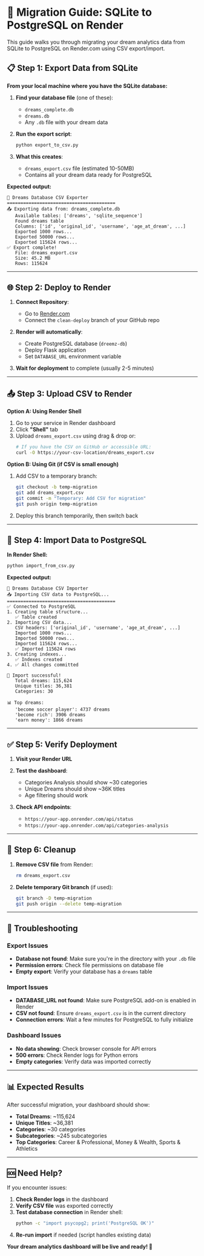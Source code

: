 # 🚀 Migration Guide: SQLite to PostgreSQL on Render

This guide walks you through migrating your dream analytics data from SQLite to PostgreSQL on Render.com using CSV export/import.

## 📋 **Step 1: Export Data from SQLite**

**From your local machine where you have the SQLite database:**

1. **Find your database file** (one of these):
   - `dreams_complete.db`
   - `dreams.db` 
   - Any `.db` file with your dream data

2. **Run the export script**:
   ```bash
   python export_to_csv.py
   ```

3. **What this creates**:
   - `dreams_export.csv` file (estimated 10-50MB)
   - Contains all your dream data ready for PostgreSQL

**Expected output:**
```
🔄 Dreams Database CSV Exporter
========================================
📤 Exporting data from: dreams_complete.db
   Available tables: ['dreams', 'sqlite_sequence']
   Found dreams table
   Columns: ['id', 'original_id', 'username', 'age_at_dream', ...]
   Exported 1000 rows...
   Exported 50000 rows...
   Exported 115624 rows...
✅ Export complete!
   File: dreams_export.csv
   Size: 45.2 MB
   Rows: 115624
```

---

## 🌐 **Step 2: Deploy to Render**

1. **Connect Repository**: 
   - Go to [Render.com](https://render.com)
   - Connect the `clean-deploy` branch of your GitHub repo

2. **Render will automatically**:
   - Create PostgreSQL database (`dreemz-db`)
   - Deploy Flask application
   - Set `DATABASE_URL` environment variable

3. **Wait for deployment** to complete (usually 2-5 minutes)

---

## 📤 **Step 3: Upload CSV to Render**

**Option A: Using Render Shell**
1. Go to your service in Render dashboard
2. Click **"Shell"** tab
3. Upload `dreams_export.csv` using drag & drop or:
   ```bash
   # If you have the CSV on GitHub or accessible URL:
   curl -O https://your-csv-location/dreams_export.csv
   ```

**Option B: Using Git (if CSV is small enough)**
1. Add CSV to a temporary branch:
   ```bash
   git checkout -b temp-migration
   git add dreams_export.csv
   git commit -m "Temporary: Add CSV for migration"
   git push origin temp-migration
   ```
2. Deploy this branch temporarily, then switch back

---

## 💾 **Step 4: Import Data to PostgreSQL**

**In Render Shell:**

```bash
python import_from_csv.py
```

**Expected output:**
```
🔄 Dreams Database CSV Importer
📥 Importing CSV data to PostgreSQL...
========================================
✅ Connected to PostgreSQL
1. Creating table structure...
   ✅ Table created
2. Importing CSV data...
   CSV headers: ['original_id', 'username', 'age_at_dream', ...]
   Imported 1000 rows...
   Imported 50000 rows...
   Imported 115624 rows...
   ✅ Imported 115624 rows
3. Creating indexes...
   ✅ Indexes created
4. ✅ All changes committed

🎉 Import successful!
   Total dreams: 115,624
   Unique titles: 36,381
   Categories: 30

📊 Top dreams:
   'become soccer player': 4737 dreams
   'become rich': 3906 dreams
   'earn money': 1866 dreams
```

---

## ✅ **Step 5: Verify Deployment**

1. **Visit your Render URL**
2. **Test the dashboard**:
   - Categories Analysis should show ~30 categories
   - Unique Dreams should show ~36K titles
   - Age filtering should work

3. **Check API endpoints**:
   - `https://your-app.onrender.com/api/status`
   - `https://your-app.onrender.com/api/categories-analysis`

---

## 🧹 **Step 6: Cleanup**

1. **Remove CSV file** from Render:
   ```bash
   rm dreams_export.csv
   ```

2. **Delete temporary Git branch** (if used):
   ```bash
   git branch -D temp-migration
   git push origin --delete temp-migration
   ```

---

## 🔧 **Troubleshooting**

### **Export Issues**
- **Database not found**: Make sure you're in the directory with your `.db` file
- **Permission errors**: Check file permissions on database file
- **Empty export**: Verify your database has a `dreams` table

### **Import Issues**
- **DATABASE_URL not found**: Make sure PostgreSQL add-on is enabled in Render
- **CSV not found**: Ensure `dreams_export.csv` is in the current directory
- **Connection errors**: Wait a few minutes for PostgreSQL to fully initialize

### **Dashboard Issues**  
- **No data showing**: Check browser console for API errors
- **500 errors**: Check Render logs for Python errors
- **Empty categories**: Verify data was imported correctly

---

## 📊 **Expected Results**

After successful migration, your dashboard should show:

- **Total Dreams**: ~115,624
- **Unique Titles**: ~36,381  
- **Categories**: ~30 categories
- **Subcategories**: ~245 subcategories
- **Top Categories**: Career & Professional, Money & Wealth, Sports & Athletics

---

## 🆘 **Need Help?**

If you encounter issues:

1. **Check Render logs** in the dashboard
2. **Verify CSV file** was exported correctly
3. **Test database connection** in Render shell:
   ```bash
   python -c "import psycopg2; print('PostgreSQL OK')"
   ```
4. **Re-run import** if needed (script handles existing data)

**Your dream analytics dashboard will be live and ready! 🎉**